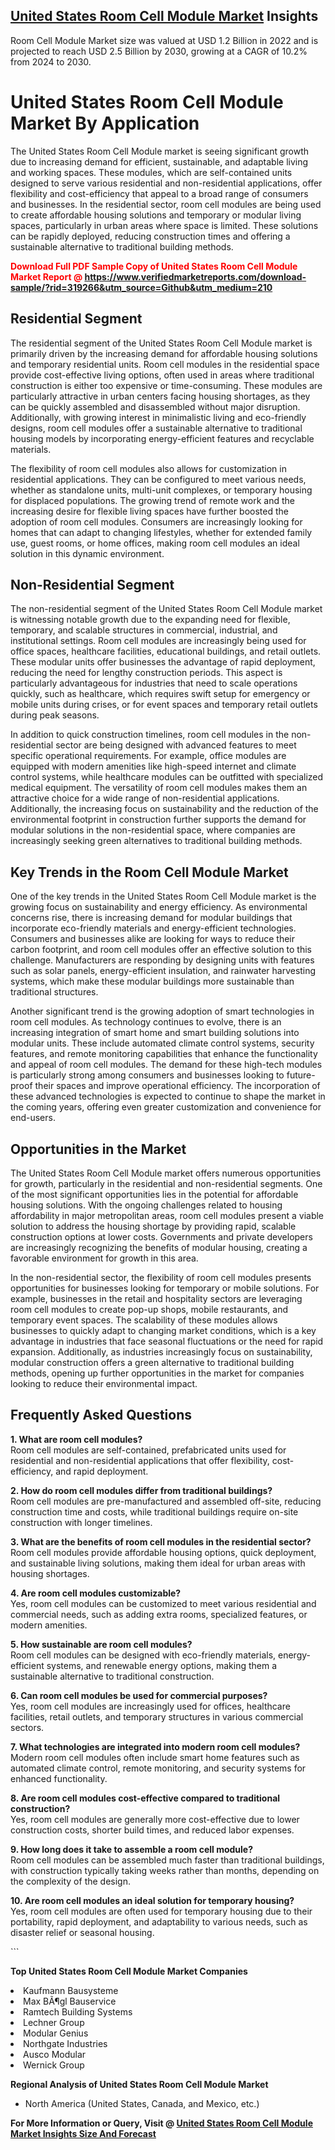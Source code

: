 <h2><a href="https://www.verifiedmarketreports.com/download-sample/?rid=319266&amp;utm_source=Github&amp;utm_medium=210" target="_blank">United States Room Cell Module Market</a> Insights</h2><p>Room Cell Module Market size was valued at USD 1.2 Billion in 2022 and is projected to reach USD 2.5 Billion by 2030, growing at a CAGR of 10.2% from 2024 to 2030.</p><p><h1>United States Room Cell Module Market By Application</h1><p>The United States Room Cell Module market is seeing significant growth due to increasing demand for efficient, sustainable, and adaptable living and working spaces. These modules, which are self-contained units designed to serve various residential and non-residential applications, offer flexibility and cost-efficiency that appeal to a broad range of consumers and businesses. In the residential sector, room cell modules are being used to create affordable housing solutions and temporary or modular living spaces, particularly in urban areas where space is limited. These solutions can be rapidly deployed, reducing construction times and offering a sustainable alternative to traditional building methods.</p><p><strong><p><span class=""><span style="color: #ff0000;"><strong>Download Full PDF Sample Copy of United States Room Cell Module Market Report</strong> @ </span><a href="https://www.verifiedmarketreports.com/download-sample/?rid=319266&amp;utm_source=Github&amp;utm_medium=210" target="_blank">https://www.verifiedmarketreports.com/download-sample/?rid=319266&amp;utm_source=Github&amp;utm_medium=210</a></span></p></strong></p><h2>Residential Segment</h2><p>The residential segment of the United States Room Cell Module market is primarily driven by the increasing demand for affordable housing solutions and temporary residential units. Room cell modules in the residential space provide cost-effective living options, often used in areas where traditional construction is either too expensive or time-consuming. These modules are particularly attractive in urban centers facing housing shortages, as they can be quickly assembled and disassembled without major disruption. Additionally, with growing interest in minimalistic living and eco-friendly designs, room cell modules offer a sustainable alternative to traditional housing models by incorporating energy-efficient features and recyclable materials.</p><p>The flexibility of room cell modules also allows for customization in residential applications. They can be configured to meet various needs, whether as standalone units, multi-unit complexes, or temporary housing for displaced populations. The growing trend of remote work and the increasing desire for flexible living spaces have further boosted the adoption of room cell modules. Consumers are increasingly looking for homes that can adapt to changing lifestyles, whether for extended family use, guest rooms, or home offices, making room cell modules an ideal solution in this dynamic environment.</p><h2>Non-Residential Segment</h2><p>The non-residential segment of the United States Room Cell Module market is witnessing notable growth due to the expanding need for flexible, temporary, and scalable structures in commercial, industrial, and institutional settings. Room cell modules are increasingly being used for office spaces, healthcare facilities, educational buildings, and retail outlets. These modular units offer businesses the advantage of rapid deployment, reducing the need for lengthy construction periods. This aspect is particularly advantageous for industries that need to scale operations quickly, such as healthcare, which requires swift setup for emergency or mobile units during crises, or for event spaces and temporary retail outlets during peak seasons.</p><p>In addition to quick construction timelines, room cell modules in the non-residential sector are being designed with advanced features to meet specific operational requirements. For example, office modules are equipped with modern amenities like high-speed internet and climate control systems, while healthcare modules can be outfitted with specialized medical equipment. The versatility of room cell modules makes them an attractive choice for a wide range of non-residential applications. Additionally, the increasing focus on sustainability and the reduction of the environmental footprint in construction further supports the demand for modular solutions in the non-residential space, where companies are increasingly seeking green alternatives to traditional building methods.</p><h2>Key Trends in the Room Cell Module Market</h2><p>One of the key trends in the United States Room Cell Module market is the growing focus on sustainability and energy efficiency. As environmental concerns rise, there is increasing demand for modular buildings that incorporate eco-friendly materials and energy-efficient technologies. Consumers and businesses alike are looking for ways to reduce their carbon footprint, and room cell modules offer an effective solution to this challenge. Manufacturers are responding by designing units with features such as solar panels, energy-efficient insulation, and rainwater harvesting systems, which make these modular buildings more sustainable than traditional structures.</p><p>Another significant trend is the growing adoption of smart technologies in room cell modules. As technology continues to evolve, there is an increasing integration of smart home and smart building solutions into modular units. These include automated climate control systems, security features, and remote monitoring capabilities that enhance the functionality and appeal of room cell modules. The demand for these high-tech modules is particularly strong among consumers and businesses looking to future-proof their spaces and improve operational efficiency. The incorporation of these advanced technologies is expected to continue to shape the market in the coming years, offering even greater customization and convenience for end-users.</p><h2>Opportunities in the Market</h2><p>The United States Room Cell Module market offers numerous opportunities for growth, particularly in the residential and non-residential segments. One of the most significant opportunities lies in the potential for affordable housing solutions. With the ongoing challenges related to housing affordability in major metropolitan areas, room cell modules present a viable solution to address the housing shortage by providing rapid, scalable construction options at lower costs. Governments and private developers are increasingly recognizing the benefits of modular housing, creating a favorable environment for growth in this area.</p><p>In the non-residential sector, the flexibility of room cell modules presents opportunities for businesses looking for temporary or mobile solutions. For example, businesses in the retail and hospitality sectors are leveraging room cell modules to create pop-up shops, mobile restaurants, and temporary event spaces. The scalability of these modules allows businesses to quickly adapt to changing market conditions, which is a key advantage in industries that face seasonal fluctuations or the need for rapid expansion. Additionally, as industries increasingly focus on sustainability, modular construction offers a green alternative to traditional building methods, opening up further opportunities in the market for companies looking to reduce their environmental impact.</p><h2>Frequently Asked Questions</h2><p><strong>1. What are room cell modules?</strong><br>Room cell modules are self-contained, prefabricated units used for residential and non-residential applications that offer flexibility, cost-efficiency, and rapid deployment.</p><p><strong>2. How do room cell modules differ from traditional buildings?</strong><br>Room cell modules are pre-manufactured and assembled off-site, reducing construction time and costs, while traditional buildings require on-site construction with longer timelines.</p><p><strong>3. What are the benefits of room cell modules in the residential sector?</strong><br>Room cell modules provide affordable housing options, quick deployment, and sustainable living solutions, making them ideal for urban areas with housing shortages.</p><p><strong>4. Are room cell modules customizable?</strong><br>Yes, room cell modules can be customized to meet various residential and commercial needs, such as adding extra rooms, specialized features, or modern amenities.</p><p><strong>5. How sustainable are room cell modules?</strong><br>Room cell modules can be designed with eco-friendly materials, energy-efficient systems, and renewable energy options, making them a sustainable alternative to traditional construction.</p><p><strong>6. Can room cell modules be used for commercial purposes?</strong><br>Yes, room cell modules are increasingly used for offices, healthcare facilities, retail outlets, and temporary structures in various commercial sectors.</p><p><strong>7. What technologies are integrated into modern room cell modules?</strong><br>Modern room cell modules often include smart home features such as automated climate control, remote monitoring, and security systems for enhanced functionality.</p><p><strong>8. Are room cell modules cost-effective compared to traditional construction?</strong><br>Yes, room cell modules are generally more cost-effective due to lower construction costs, shorter build times, and reduced labor expenses.</p><p><strong>9. How long does it take to assemble a room cell module?</strong><br>Room cell modules can be assembled much faster than traditional buildings, with construction typically taking weeks rather than months, depending on the complexity of the design.</p><p><strong>10. Are room cell modules an ideal solution for temporary housing?</strong><br>Yes, room cell modules are often used for temporary housing due to their portability, rapid deployment, and adaptability to various needs, such as disaster relief or seasonal housing.</p>```</p><p><strong>Top United States Room Cell Module Market Companies</strong></p><div data-test-id=""><p><li>Kaufmann Bausysteme</li><li> Max BÃ¶gl Bauservice</li><li> Ramtech Building Systems</li><li> Lechner Group</li><li> Modular Genius</li><li> Northgate Industries</li><li> Ausco Modular</li><li> Wernick Group</li></p><div><strong>Regional Analysis of&nbsp;United States Room Cell Module Market</strong></div><ul><li dir="ltr"><p dir="ltr">North America&nbsp;(United States, Canada, and Mexico, etc.)</p></li></ul><p><strong>For More Information or Query, Visit @&nbsp;</strong><strong><a href="https://www.verifiedmarketreports.com/product/room-cell-module-market/?utm_source=Github&amp;utm_medium=210" target="_blank">United States Room Cell Module Market Insights Size And Forecast</a></strong></p></div>
